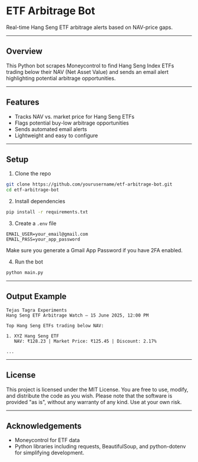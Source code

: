 # ETF Arbitrage Bot

Real-time Hang Seng ETF arbitrage alerts based on NAV-price gaps.

---

## Overview

This Python bot scrapes Moneycontrol to find Hang Seng Index ETFs trading below their NAV (Net Asset Value) and sends an email alert highlighting potential arbitrage opportunities.

---

## Features

- Tracks NAV vs. market price for Hang Seng ETFs
- Flags potential buy-low arbitrage opportunities
- Sends automated email alerts
- Lightweight and easy to configure

---

## Setup

1. Clone the repo

```bash
git clone https://github.com/yourusername/etf-arbitrage-bot.git
cd etf-arbitrage-bot
```

2. Install dependencies

```bash
pip install -r requirements.txt
```

3. Create a `.env` file

```
EMAIL_USER=your_email@gmail.com
EMAIL_PASS=your_app_password
```

Make sure you generate a Gmail App Password if you have 2FA enabled.

4. Run the bot

```bash
python main.py
```

---

## Output Example

```
Tejas Tagra Experiments
Hang Seng ETF Arbitrage Watch – 15 June 2025, 12:00 PM

Top Hang Seng ETFs trading below NAV:

1. XYZ Hang Seng ETF
   NAV: ₹128.23 | Market Price: ₹125.45 | Discount: 2.17%

...
```

---

## License

This project is licensed under the MIT License. You are free to use, modify, and distribute the code as you wish. Please note that the software is provided "as is", without any warranty of any kind. Use at your own risk.

---

## Acknowledgements

- Moneycontrol for ETF data
- Python libraries including requests, BeautifulSoup, and python-dotenv for simplifying development.
